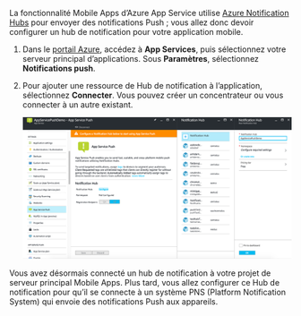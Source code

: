 La fonctionnalité Mobile Apps d’Azure App Service utilise [Azure Notification Hubs] pour envoyer des notifications Push ; vous allez donc devoir configurer un hub de notification pour votre application mobile.

1. Dans le [portail Azure], accédez à **App Services**, puis sélectionnez votre serveur principal d’applications. Sous **Paramètres**, sélectionnez **Notifications push**.
2. Pour ajouter une ressource de Hub de notification à l’application, sélectionnez **Connecter**. Vous pouvez créer un concentrateur ou vous connecter à un autre existant.

    ![Configurer un Hub](./media/app-service-mobile-create-notification-hub/configure-hub-flow.png)

Vous avez désormais connecté un hub de notification à votre projet de serveur principal Mobile Apps. Plus tard, vous allez configurer ce Hub de notification pour qu’il se connecte à un système PNS (Platform Notification System) qui envoie des notifications Push aux appareils.

[portail Azure]: https://portal.azure.com/
[Azure Notification Hubs]: https://azure.microsoft.com/documentation/articles/notification-hubs-push-notification-overview/
